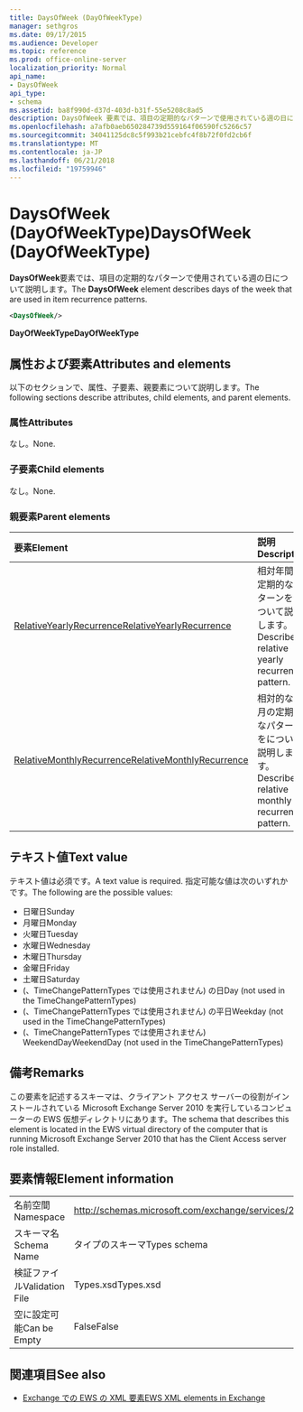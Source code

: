 ```yaml
---
title: DaysOfWeek (DayOfWeekType)
manager: sethgros
ms.date: 09/17/2015
ms.audience: Developer
ms.topic: reference
ms.prod: office-online-server
localization_priority: Normal
api_name:
- DaysOfWeek
api_type:
- schema
ms.assetid: ba8f990d-d37d-403d-b31f-55e5208c8ad5
description: DaysOfWeek 要素では、項目の定期的なパターンで使用されている週の日について説明します。
ms.openlocfilehash: a7afb0aeb650284739d559164f06590fc5266c57
ms.sourcegitcommit: 34041125dc8c5f993b21cebfc4f8b72f0fd2cb6f
ms.translationtype: MT
ms.contentlocale: ja-JP
ms.lasthandoff: 06/21/2018
ms.locfileid: "19759946"
---
```

# <a name="daysofweek-dayofweektype"></a><span data-ttu-id="6bcdf-103">DaysOfWeek (DayOfWeekType)</span><span class="sxs-lookup"><span data-stu-id="6bcdf-103">DaysOfWeek (DayOfWeekType)</span></span>

<span data-ttu-id="6bcdf-104">**DaysOfWeek**要素では、項目の定期的なパターンで使用されている週の日について説明します。</span><span class="sxs-lookup"><span data-stu-id="6bcdf-104">The **DaysOfWeek** element describes days of the week that are used in item recurrence patterns.</span></span> 
  
```xml
<DaysOfWeek/>
```

<span data-ttu-id="6bcdf-105">**DayOfWeekType**</span><span class="sxs-lookup"><span data-stu-id="6bcdf-105">**DayOfWeekType**</span></span>

## <a name="attributes-and-elements"></a><span data-ttu-id="6bcdf-106">属性および要素</span><span class="sxs-lookup"><span data-stu-id="6bcdf-106">Attributes and elements</span></span>

<span data-ttu-id="6bcdf-107">以下のセクションで、属性、子要素、親要素について説明します。</span><span class="sxs-lookup"><span data-stu-id="6bcdf-107">The following sections describe attributes, child elements, and parent elements.</span></span>
  
### <a name="attributes"></a><span data-ttu-id="6bcdf-108">属性</span><span class="sxs-lookup"><span data-stu-id="6bcdf-108">Attributes</span></span>

<span data-ttu-id="6bcdf-109">なし。</span><span class="sxs-lookup"><span data-stu-id="6bcdf-109">None.</span></span>
  
### <a name="child-elements"></a><span data-ttu-id="6bcdf-110">子要素</span><span class="sxs-lookup"><span data-stu-id="6bcdf-110">Child elements</span></span>

<span data-ttu-id="6bcdf-111">なし。</span><span class="sxs-lookup"><span data-stu-id="6bcdf-111">None.</span></span>
  
### <a name="parent-elements"></a><span data-ttu-id="6bcdf-112">親要素</span><span class="sxs-lookup"><span data-stu-id="6bcdf-112">Parent elements</span></span>

|<span data-ttu-id="6bcdf-113">**要素**</span><span class="sxs-lookup"><span data-stu-id="6bcdf-113">**Element**</span></span>|<span data-ttu-id="6bcdf-114">**説明**</span><span class="sxs-lookup"><span data-stu-id="6bcdf-114">**Description**</span></span>|
|:-----|:-----|
|[<span data-ttu-id="6bcdf-115">RelativeYearlyRecurrence</span><span class="sxs-lookup"><span data-stu-id="6bcdf-115">RelativeYearlyRecurrence</span></span>](relativeyearlyrecurrence.md) <br/> |<span data-ttu-id="6bcdf-116">相対年間の定期的なパターンをについて説明します。</span><span class="sxs-lookup"><span data-stu-id="6bcdf-116">Describes a relative yearly recurrence pattern.</span></span>  <br/> |
|[<span data-ttu-id="6bcdf-117">RelativeMonthlyRecurrence</span><span class="sxs-lookup"><span data-stu-id="6bcdf-117">RelativeMonthlyRecurrence</span></span>](relativemonthlyrecurrence.md) <br/> |<span data-ttu-id="6bcdf-118">相対的な毎月の定期的なパターンをについて説明します。</span><span class="sxs-lookup"><span data-stu-id="6bcdf-118">Describes a relative monthly recurrence pattern.</span></span>  <br/> |
   
## <a name="text-value"></a><span data-ttu-id="6bcdf-119">テキスト値</span><span class="sxs-lookup"><span data-stu-id="6bcdf-119">Text value</span></span>

<span data-ttu-id="6bcdf-120">テキスト値は必須です。</span><span class="sxs-lookup"><span data-stu-id="6bcdf-120">A text value is required.</span></span> <span data-ttu-id="6bcdf-121">指定可能な値は次のいずれかです。</span><span class="sxs-lookup"><span data-stu-id="6bcdf-121">The following are the possible values:</span></span>
  
- <span data-ttu-id="6bcdf-122">日曜日</span><span class="sxs-lookup"><span data-stu-id="6bcdf-122">Sunday</span></span>    
- <span data-ttu-id="6bcdf-123">月曜日</span><span class="sxs-lookup"><span data-stu-id="6bcdf-123">Monday</span></span>    
- <span data-ttu-id="6bcdf-124">火曜日</span><span class="sxs-lookup"><span data-stu-id="6bcdf-124">Tuesday</span></span>   
- <span data-ttu-id="6bcdf-125">水曜日</span><span class="sxs-lookup"><span data-stu-id="6bcdf-125">Wednesday</span></span>    
- <span data-ttu-id="6bcdf-126">木曜日</span><span class="sxs-lookup"><span data-stu-id="6bcdf-126">Thursday</span></span>    
- <span data-ttu-id="6bcdf-127">金曜日</span><span class="sxs-lookup"><span data-stu-id="6bcdf-127">Friday</span></span>    
- <span data-ttu-id="6bcdf-128">土曜日</span><span class="sxs-lookup"><span data-stu-id="6bcdf-128">Saturday</span></span>    
- <span data-ttu-id="6bcdf-129">(、TimeChangePatternTypes では使用されません) の日</span><span class="sxs-lookup"><span data-stu-id="6bcdf-129">Day (not used in the TimeChangePatternTypes)</span></span>    
- <span data-ttu-id="6bcdf-130">(、TimeChangePatternTypes では使用されません) の平日</span><span class="sxs-lookup"><span data-stu-id="6bcdf-130">Weekday (not used in the TimeChangePatternTypes)</span></span>    
- <span data-ttu-id="6bcdf-131">(、TimeChangePatternTypes では使用されません) WeekendDay</span><span class="sxs-lookup"><span data-stu-id="6bcdf-131">WeekendDay (not used in the TimeChangePatternTypes)</span></span>
    
## <a name="remarks"></a><span data-ttu-id="6bcdf-132">備考</span><span class="sxs-lookup"><span data-stu-id="6bcdf-132">Remarks</span></span>

<span data-ttu-id="6bcdf-133">この要素を記述するスキーマは、クライアント アクセス サーバーの役割がインストールされている Microsoft Exchange Server 2010 を実行しているコンピューターの EWS 仮想ディレクトリにあります。</span><span class="sxs-lookup"><span data-stu-id="6bcdf-133">The schema that describes this element is located in the EWS virtual directory of the computer that is running Microsoft Exchange Server 2010 that has the Client Access server role installed.</span></span>
  
## <a name="element-information"></a><span data-ttu-id="6bcdf-134">要素情報</span><span class="sxs-lookup"><span data-stu-id="6bcdf-134">Element information</span></span>

|||
|:-----|:-----|
|<span data-ttu-id="6bcdf-135">名前空間</span><span class="sxs-lookup"><span data-stu-id="6bcdf-135">Namespace</span></span>  <br/> |http://schemas.microsoft.com/exchange/services/2006/types  <br/> |
|<span data-ttu-id="6bcdf-136">スキーマ名</span><span class="sxs-lookup"><span data-stu-id="6bcdf-136">Schema Name</span></span>  <br/> |<span data-ttu-id="6bcdf-137">タイプのスキーマ</span><span class="sxs-lookup"><span data-stu-id="6bcdf-137">Types schema</span></span>  <br/> |
|<span data-ttu-id="6bcdf-138">検証ファイル</span><span class="sxs-lookup"><span data-stu-id="6bcdf-138">Validation File</span></span>  <br/> |<span data-ttu-id="6bcdf-139">Types.xsd</span><span class="sxs-lookup"><span data-stu-id="6bcdf-139">Types.xsd</span></span>  <br/> |
|<span data-ttu-id="6bcdf-140">空に設定可能</span><span class="sxs-lookup"><span data-stu-id="6bcdf-140">Can be Empty</span></span>  <br/> |<span data-ttu-id="6bcdf-141">False</span><span class="sxs-lookup"><span data-stu-id="6bcdf-141">False</span></span>  <br/> |
   
## <a name="see-also"></a><span data-ttu-id="6bcdf-142">関連項目</span><span class="sxs-lookup"><span data-stu-id="6bcdf-142">See also</span></span>

- [<span data-ttu-id="6bcdf-143">Exchange での EWS の XML 要素</span><span class="sxs-lookup"><span data-stu-id="6bcdf-143">EWS XML elements in Exchange</span></span>](ews-xml-elements-in-exchange.md)

